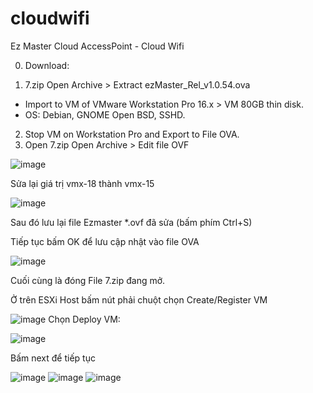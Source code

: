 # cloudwifi
 Ez Master Cloud AccessPoint - Cloud Wifi

0. Download:

1. 7.zip Open Archive > Extract ezMaster_Rel_v1.0.54.ova 
- Import to VM of VMware Workstation Pro 16.x > VM 80GB thin disk.
- OS: Debian, GNOME Open BSD, SSHD.
2. Stop VM on Workstation Pro and Export to File OVA.
3. Open 7.zip Open Archive > Edit file OVF

![image](https://user-images.githubusercontent.com/106635733/211181099-aee10386-94d2-4567-9cca-ce39bf5eff0e.png)

Sửa lại giá trị  vmx-18  thành vmx-15

![image](https://user-images.githubusercontent.com/106635733/211181122-f61d0168-2da6-460e-8abd-b661fd3e8789.png)

Sau đó lưu lại file Ezmaster *.ovf đã sửa  (bấm phím Ctrl+S)

Tiếp tục bấm OK để lưu cập nhật vào file OVA

![image](https://user-images.githubusercontent.com/106635733/211181153-593f4ddc-e6ec-429c-87a7-0d8d2e8cedf3.png)

Cuối cùng là đóng File 7.zip đang mở.

Ở trên ESXi Host bấm nút phải chuột chọn Create/Register VM

![image](https://user-images.githubusercontent.com/106635733/211181228-b8b94d11-0a12-4b5d-845e-6f1d5ac40714.png)
Chọn Deploy VM:

![image](https://user-images.githubusercontent.com/106635733/211181252-158490c0-123f-42b3-8484-0db959e1296b.png)

Bấm next để tiếp tục

![image](https://user-images.githubusercontent.com/106635733/211181272-5d33202d-fcba-48c6-961e-b82d0b3bb0e1.png)
![image](https://user-images.githubusercontent.com/106635733/211181280-ed8c5494-47df-445f-b466-eae367d1b230.png)
![image](https://user-images.githubusercontent.com/106635733/211181288-41762312-4232-4e80-8246-01e85feb353b.png)
